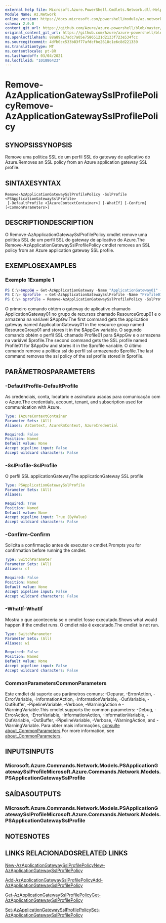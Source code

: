 ```yaml
---
external help file: Microsoft.Azure.PowerShell.Cmdlets.Network.dll-Help.xml
Module Name: Az.Network
online version: https://docs.microsoft.com/powershell/module/az.network/remove-azapplicationgatewaysslprofilepolicy
schema: 2.0.0
content_git_url: https://github.com/Azure/azure-powershell/blob/master/src/Network/Network/help/Remove-AzApplicationGatewaySslProfilePolicy.md
original_content_git_url: https://github.com/Azure/azure-powershell/blob/master/src/Network/Network/help/Remove-AzApplicationGatewaySslProfilePolicy.md
ms.openlocfilehash: 88a89a17adc7a05e75865121d2133f723e534fcc
ms.sourcegitcommit: 4dfb0cc533b83f77afdcfbe2618c1e6c8d221330
ms.translationtype: MT
ms.contentlocale: pt-BR
ms.lasthandoff: 03/04/2021
ms.locfileid: "101886423"
---
```

# <span data-ttu-id="ccba8-101">Remove-AzApplicationGatewaySslProfilePolicy</span><span class="sxs-lookup"><span data-stu-id="ccba8-101">Remove-AzApplicationGatewaySslProfilePolicy</span></span>

## <span data-ttu-id="ccba8-102">SYNOPSIS</span><span class="sxs-lookup"><span data-stu-id="ccba8-102">SYNOPSIS</span></span>
<span data-ttu-id="ccba8-103">Remove uma política SSL de um perfil SSL do gateway de aplicativo do Azure.</span><span class="sxs-lookup"><span data-stu-id="ccba8-103">Removes an SSL policy from an Azure application gateway SSL profile.</span></span>

## <span data-ttu-id="ccba8-104">SINTAXE</span><span class="sxs-lookup"><span data-stu-id="ccba8-104">SYNTAX</span></span>

```
Remove-AzApplicationGatewaySslProfilePolicy -SslProfile <PSApplicationGatewaySslProfile>
 [-DefaultProfile <IAzureContextContainer>] [-WhatIf] [-Confirm] [<CommonParameters>]
```

## <span data-ttu-id="ccba8-105">DESCRIPTION</span><span class="sxs-lookup"><span data-stu-id="ccba8-105">DESCRIPTION</span></span>
<span data-ttu-id="ccba8-106">O Remove-AzApplicationGatewaySslProfilePolicy cmdlet remove uma política SSL de um perfil SSL do gateway de aplicativo do Azure.</span><span class="sxs-lookup"><span data-stu-id="ccba8-106">The Remove-AzApplicationGatewaySslProfilePolicy cmdlet removes an SSL policy from an Azure application gateway SSL profile.</span></span>

## <span data-ttu-id="ccba8-107">EXEMPLOS</span><span class="sxs-lookup"><span data-stu-id="ccba8-107">EXAMPLES</span></span>

### <span data-ttu-id="ccba8-108">Exemplo 1</span><span class="sxs-lookup"><span data-stu-id="ccba8-108">Example 1</span></span>
```powershell
PS C:\>$AppGW = Get-AzApplicationGateway -Name "ApplicationGateway01" -ResourceGroupName "ResourceGroup01"
PS C:\> $profile  = Get-AzApplicationGatewaySslProfile -Name "Profile01" -ApplicationGateway $AppGw
PS C:\> $profile = Remove-AzApplicationGatewaySslProfilePolicy -SslProfile $profile
```

<span data-ttu-id="ccba8-109">O primeiro comando obtém o gateway de aplicativo chamado ApplicationGateway01 no grupo de recursos chamado ResourceGroup01 e o armazena na variável $AppGw.</span><span class="sxs-lookup"><span data-stu-id="ccba8-109">The first command gets the application gateway named ApplicationGateway01 in the resource group named ResourceGroup01 and stores it in the $AppGw variable.</span></span> <span data-ttu-id="ccba8-110">O segundo comando obtém o perfil SSL chamado Profile01 para $AppGw e o armazena na variável $profile.</span><span class="sxs-lookup"><span data-stu-id="ccba8-110">The second command gets the SSL profile named Profile01 for $AppGw and stores it in the $profile variable.</span></span> <span data-ttu-id="ccba8-111">O último comando remove a política ssl do perfil ssl armazenado $profile.</span><span class="sxs-lookup"><span data-stu-id="ccba8-111">The last command removes the ssl policy of the ssl profile stored in $profile.</span></span>

## <span data-ttu-id="ccba8-112">PARÂMETROS</span><span class="sxs-lookup"><span data-stu-id="ccba8-112">PARAMETERS</span></span>

### <span data-ttu-id="ccba8-113">-DefaultProfile</span><span class="sxs-lookup"><span data-stu-id="ccba8-113">-DefaultProfile</span></span>
<span data-ttu-id="ccba8-114">As credenciais, conta, locatário e assinatura usadas para comunicação com o Azure.</span><span class="sxs-lookup"><span data-stu-id="ccba8-114">The credentials, account, tenant, and subscription used for communication with Azure.</span></span>

```yaml
Type: IAzureContextContainer
Parameter Sets: (All)
Aliases: AzContext, AzureRmContext, AzureCredential

Required: False
Position: Named
Default value: None
Accept pipeline input: False
Accept wildcard characters: False
```

### <span data-ttu-id="ccba8-115">-SslProfile</span><span class="sxs-lookup"><span data-stu-id="ccba8-115">-SslProfile</span></span>
<span data-ttu-id="ccba8-116">O perfil SSL applicationGateway</span><span class="sxs-lookup"><span data-stu-id="ccba8-116">The applicationGateway SSL profile</span></span>

```yaml
Type: PSApplicationGatewaySslProfile
Parameter Sets: (All)
Aliases:

Required: True
Position: Named
Default value: None
Accept pipeline input: True (ByValue)
Accept wildcard characters: False
```

### <span data-ttu-id="ccba8-117">-Confirm</span><span class="sxs-lookup"><span data-stu-id="ccba8-117">-Confirm</span></span>
<span data-ttu-id="ccba8-118">Solicita a confirmação antes de executar o cmdlet.</span><span class="sxs-lookup"><span data-stu-id="ccba8-118">Prompts you for confirmation before running the cmdlet.</span></span>

```yaml
Type: SwitchParameter
Parameter Sets: (All)
Aliases: cf

Required: False
Position: Named
Default value: None
Accept pipeline input: False
Accept wildcard characters: False
```

### <span data-ttu-id="ccba8-119">-WhatIf</span><span class="sxs-lookup"><span data-stu-id="ccba8-119">-WhatIf</span></span>
<span data-ttu-id="ccba8-120">Mostra o que aconteceria se o cmdlet fosse executado.</span><span class="sxs-lookup"><span data-stu-id="ccba8-120">Shows what would happen if the cmdlet runs.</span></span>
<span data-ttu-id="ccba8-121">O cmdlet não é executado.</span><span class="sxs-lookup"><span data-stu-id="ccba8-121">The cmdlet is not run.</span></span>

```yaml
Type: SwitchParameter
Parameter Sets: (All)
Aliases: wi

Required: False
Position: Named
Default value: None
Accept pipeline input: False
Accept wildcard characters: False
```

### <span data-ttu-id="ccba8-122">CommonParameters</span><span class="sxs-lookup"><span data-stu-id="ccba8-122">CommonParameters</span></span>
<span data-ttu-id="ccba8-123">Este cmdlet dá suporte aos parâmetros comuns: -Depurar, -ErrorAction, -ErrorVariable, -InformationAction, -InformationVariable, -OutVariable, -OutBuffer, -PipelineVariable, -Verbose, -WarningAction e -WarningVariable.</span><span class="sxs-lookup"><span data-stu-id="ccba8-123">This cmdlet supports the common parameters: -Debug, -ErrorAction, -ErrorVariable, -InformationAction, -InformationVariable, -OutVariable, -OutBuffer, -PipelineVariable, -Verbose, -WarningAction, and -WarningVariable.</span></span> <span data-ttu-id="ccba8-124">Para obter mais informações, [consulte about_CommonParameters](http://go.microsoft.com/fwlink/?LinkID=113216).</span><span class="sxs-lookup"><span data-stu-id="ccba8-124">For more information, see [about_CommonParameters](http://go.microsoft.com/fwlink/?LinkID=113216).</span></span>

## <span data-ttu-id="ccba8-125">INPUTS</span><span class="sxs-lookup"><span data-stu-id="ccba8-125">INPUTS</span></span>

### <span data-ttu-id="ccba8-126">Microsoft.Azure.Commands.Network.Models.PSApplicationGatewaySslProfile</span><span class="sxs-lookup"><span data-stu-id="ccba8-126">Microsoft.Azure.Commands.Network.Models.PSApplicationGatewaySslProfile</span></span>

## <span data-ttu-id="ccba8-127">SAÍDAS</span><span class="sxs-lookup"><span data-stu-id="ccba8-127">OUTPUTS</span></span>

### <span data-ttu-id="ccba8-128">Microsoft.Azure.Commands.Network.Models.PSApplicationGatewaySslProfile</span><span class="sxs-lookup"><span data-stu-id="ccba8-128">Microsoft.Azure.Commands.Network.Models.PSApplicationGatewaySslProfile</span></span>

## <span data-ttu-id="ccba8-129">NOTES</span><span class="sxs-lookup"><span data-stu-id="ccba8-129">NOTES</span></span>

## <span data-ttu-id="ccba8-130">LINKS RELACIONADOS</span><span class="sxs-lookup"><span data-stu-id="ccba8-130">RELATED LINKS</span></span>

[<span data-ttu-id="ccba8-131">New-AzApplicationGatewaySslProfilePolicy</span><span class="sxs-lookup"><span data-stu-id="ccba8-131">New-AzApplicationGatewaySslProfilePolicy</span></span>](./New-AzApplicationGatewaySslProfilePolicy.md)

[<span data-ttu-id="ccba8-132">Add-AzApplicationGatewaySslProfilePolicy</span><span class="sxs-lookup"><span data-stu-id="ccba8-132">Add-AzApplicationGatewaySslProfilePolicy</span></span>](./Add-AzApplicationGatewaySslProfilePolicy.md)

[<span data-ttu-id="ccba8-133">Get-AzApplicationGatewaySslProfilePolicy</span><span class="sxs-lookup"><span data-stu-id="ccba8-133">Get-AzApplicationGatewaySslProfilePolicy</span></span>](./Get-AzApplicationGatewaySslProfilePolicy.md)

[<span data-ttu-id="ccba8-134">Set-AzApplicationGatewaySslProfilePolicy</span><span class="sxs-lookup"><span data-stu-id="ccba8-134">Set-AzApplicationGatewaySslProfilePolicy</span></span>](./Set-AzApplicationGatewaySslProfilePolicy.md)